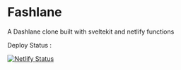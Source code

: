 # Fashlane

A Dashlane clone built with sveltekit and netlify functions 

Deploy Status :

 [![Netlify Status](https://api.netlify.com/api/v1/badges/bd6a3d95-5cab-4cb6-a470-6631c2591f6a/deploy-status)](https://app.netlify.com/sites/fashlane/deploys)